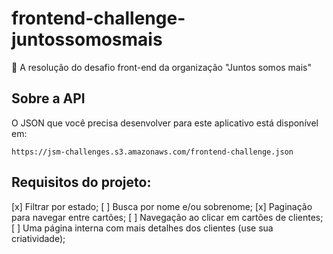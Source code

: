 # frontend-challenge-juntossomosmais
🚀 A resolução do desafio front-end da organização "Juntos somos mais"

## Sobre a API
O JSON que você precisa desenvolver para este aplicativo está disponível em:

`https://jsm-challenges.s3.amazonaws.com/frontend-challenge.json`

## Requisitos do projeto:
[x] Filtrar por estado;
[ ] Busca por nome e/ou sobrenome;
[x] Paginação para navegar entre cartões;
[ ] Navegação ao clicar em cartões de clientes;
[ ] Uma página interna com mais detalhes dos clientes (use sua criatividade);
